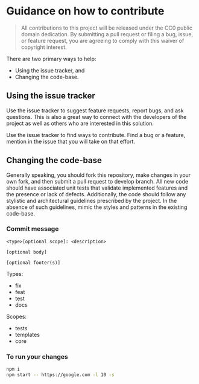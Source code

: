 # Guidance on how to contribute

> All contributions to this project will be released under the CC0 public domain
> dedication. By submitting a pull request or filing a bug, issue, or
> feature request, you are agreeing to comply with this waiver of copyright interest.

There are two primary ways to help:

-   Using the issue tracker, and
-   Changing the code-base.

## Using the issue tracker

Use the issue tracker to suggest feature requests, report bugs, and ask questions.
This is also a great way to connect with the developers of the project as well
as others who are interested in this solution.

Use the issue tracker to find ways to contribute. Find a bug or a feature, mention in
the issue that you will take on that effort.

## Changing the code-base

Generally speaking, you should fork this repository, make changes in your
own fork, and then submit a pull request to develop branch. All new code should have associated
unit tests that validate implemented features and the presence or lack of defects.
Additionally, the code should follow any stylistic and architectural guidelines
prescribed by the project. In the absence of such guidelines, mimic the styles
and patterns in the existing code-base.

### Commit message

```
<type>[optional scope]: <description>

[optional body]

[optional footer(s)]
```

Types:

-   fix
-   feat
-   test
-   docs

Scopes:

-   tests
-   templates
-   core

### To run your changes

```bash
npm i
npm start -- https://google.com -l 10 -s
```
